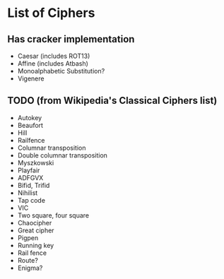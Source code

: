 # List of Ciphers

## Has cracker implementation
* Caesar (includes ROT13)
* Affine (includes Atbash)
* Monoalphabetic Substitution?
* Vigenere

## TODO (from Wikipedia's Classical Ciphers list)
* Autokey
* Beaufort
* Hill
* Railfence
* Columnar transposition
* Double columnar transposition
* Myszkowski
* Playfair
* ADFGVX
* Bifid, Trifid
* Nihilist
* Tap code
* VIC
* Two square, four square
* Chaocipher
* Great cipher
* Pigpen
* Running key
* Rail fence
* Route?
* Enigma?